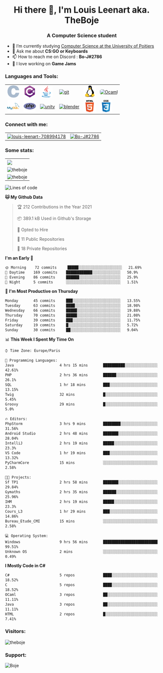 <h1 align="center">Hi there 👋, I'm Louis Leenart aka. TheBoje</h1>
<h3 align="center">A Computer Science student</h3>

- 🔭 I’m currently studying [Computer Science at the University of Poitiers](http://formations.univ-poitiers.fr/fr/index/autre-diplome-niveau-master-AM/autre-diplome-niveau-master-AM/cmi-informatique-JD2XQGVY.html)
- 💬 Ask me about **CS:GO or Keyboards** <!-- TODO Ajouter un svg d'ergodox -->
- 📫 How to reach me on Discord : **Bo-J#2786**
- 🎯 I love working on **Game Jams**

<h3 align="left">Languages and Tools:</h3>
<p align="center"> 
  <table align="center">
    <tr>
      <td><a href="https://www.cprogramming.com/" target="_blank"> <img src="https://raw.githubusercontent.com/devicons/devicon/master/icons/c/c-original.svg" alt="c" width="40" height="40"/> </a> 
      <td><a href="https://www.w3schools.com/cs/" target="_blank"> <img src="https://raw.githubusercontent.com/devicons/devicon/master/icons/csharp/csharp-original.svg" alt="csharp" width="40" height="40"/> </a> 
      <td><a href="https://www.java.com" target="_blank"> <img src="https://raw.githubusercontent.com/devicons/devicon/master/icons/java/java-original.svg" alt="java" width="40" height="40"/> </a> 
      <td><a href="https://git-scm.com/" target="_blank"> <img src="https://www.vectorlogo.zone/logos/git-scm/git-scm-icon.svg" alt="git" width="40" height="40"/> </a>
      <td><a href="https://www.linux.org/" target="_blank"> <img src="https://raw.githubusercontent.com/devicons/devicon/master/icons/linux/linux-original.svg" alt="linux" width="40" height="40"/> </a> 
      <td><a href="" target="_blank"> <img src="https://ocaml.org/img/OCaml_Sticker.svg" alt="Ocaml" width="40" height="40" style="border-radius: 5px;"/> </a>
    <tr>
      <td><a href="https://www.mysql.com/" target="_blank"> <img src="https://raw.githubusercontent.com/devicons/devicon/master/icons/mysql/mysql-original-wordmark.svg" alt="mysql" width="40" height="40"/> </a>
      <td><a href="https://www.php.net" target="_blank"> <img src="https://raw.githubusercontent.com/devicons/devicon/master/icons/php/php-original.svg" alt="php" width="40" height="40"/> </a>
      <td><a href="https://unity.com/" target="_blank"> <img src="https://www.vectorlogo.zone/logos/unity3d/unity3d-icon.svg" alt="unity" width="40" height="40"/> </a>
      <td><a href="https://www.blender.org/" target="_blank"> <img src="https://download.blender.org/branding/community/blender_community_badge_white.svg" alt="blender" width="40" height="40"/> </a> 
      <td><a href="https://www.w3.org/html/" target="_blank"> <img src="https://raw.githubusercontent.com/devicons/devicon/master/icons/html5/html5-original-wordmark.svg" alt="html5" width="40" height="40"/> </a>
      <td><a href="https://www.w3schools.com/css/" target="_blank"> <img src="https://raw.githubusercontent.com/devicons/devicon/master/icons/css3/css3-original-wordmark.svg" alt="css3" width="40" height="40"/> </a>  
  </table>
  
</p>

<h3 align="left">Connect with me:</h3>
<p align="left">
  <table align="center">
    <tr>
      <td><a href="https://linkedin.com/in/louis-leenart-708994178" target="blank"><img align="center" src="https://cdn.jsdelivr.net/npm/simple-icons@3.0.1/icons/linkedin.svg" alt="louis-leenart-708994178" height="40" width="40"/></a>
      <td><a href="https://discord.gg/Bo-J#2786" target="blank"><img align="center" src="https://cdn.jsdelivr.net/npm/simple-icons@3.0.1/icons/discord.svg" alt="Bo-J#2786" height="40" width="40"/></a> 
  </table>
</p>

<h3 align="left">Some stats:</h3>
<p align="center">
  <table align="center">
    <tr><td><img align="center" src="https://github-readme-stats.vercel.app/api?username=TheBoje&show_icons=true&theme=dark&count_private=true" />
    <tr><td><img align="center" src="https://github-readme-streak-stats.herokuapp.com/?user=theboje&theme=dark&count_private=true&" alt="theboje" />
    <tr><td><img align="center" src="https://github-readme-stats.vercel.app/api/wakatime?username=Bo_J&theme=dark" alt="theboje" />
  </table>
</p>

<!--START_SECTION:waka-->
![Lines of code](https://img.shields.io/badge/From%20Hello%20World%20I%27ve%20Written-613005%20lines%20of%20code-blue)

**🐱 My Github Data** 

> 🏆 212 Contributions in the Year 2021
 > 
> 📦 389.1 kB Used in Github's Storage 
 > 
> 💼 Opted to Hire
 > 
> 📜 11 Public Repositories 
 > 
> 🔑 18 Private Repositories  
 > 
**I'm an Early 🐤** 

```text
🌞 Morning    72 commits     █████░░░░░░░░░░░░░░░░░░░░   21.69% 
🌆 Daytime    169 commits    ████████████░░░░░░░░░░░░░   50.9% 
🌃 Evening    86 commits     ██████░░░░░░░░░░░░░░░░░░░   25.9% 
🌙 Night      5 commits      ░░░░░░░░░░░░░░░░░░░░░░░░░   1.51%

```
📅 **I'm Most Productive on Thursday** 

```text
Monday       45 commits     ███░░░░░░░░░░░░░░░░░░░░░░   13.55% 
Tuesday      63 commits     ████░░░░░░░░░░░░░░░░░░░░░   18.98% 
Wednesday    66 commits     █████░░░░░░░░░░░░░░░░░░░░   19.88% 
Thursday     70 commits     █████░░░░░░░░░░░░░░░░░░░░   21.08% 
Friday       39 commits     ███░░░░░░░░░░░░░░░░░░░░░░   11.75% 
Saturday     19 commits     █░░░░░░░░░░░░░░░░░░░░░░░░   5.72% 
Sunday       30 commits     ██░░░░░░░░░░░░░░░░░░░░░░░   9.04%

```


📊 **This Week I Spent My Time On** 

```text
⌚︎ Time Zone: Europe/Paris

💬 Programming Languages: 
Java                     4 hrs 15 mins       ██████████░░░░░░░░░░░░░░░   42.61% 
PHP                      2 hrs 36 mins       ██████░░░░░░░░░░░░░░░░░░░   26.1% 
SQL                      1 hr 18 mins        ███░░░░░░░░░░░░░░░░░░░░░░   13.15% 
Twig                     32 mins             █░░░░░░░░░░░░░░░░░░░░░░░░   5.45% 
Groovy                   29 mins             █░░░░░░░░░░░░░░░░░░░░░░░░   5.0%

🔥 Editors: 
PhpStorm                 3 hrs 9 mins        ████████░░░░░░░░░░░░░░░░░   31.56% 
Android Studio           2 hrs 48 mins       ███████░░░░░░░░░░░░░░░░░░   28.04% 
IntelliJ                 2 hrs 19 mins       █████░░░░░░░░░░░░░░░░░░░░   23.3% 
VS Code                  1 hr 19 mins        ███░░░░░░░░░░░░░░░░░░░░░░   13.32% 
PyCharmCore              15 mins             ░░░░░░░░░░░░░░░░░░░░░░░░░   2.58%

🐱‍💻 Projects: 
Sf TP1                   2 hrs 58 mins       ███████░░░░░░░░░░░░░░░░░░   29.84% 
Gymaths                  2 hrs 35 mins       ██████░░░░░░░░░░░░░░░░░░░   25.96% 
IHM                      2 hrs 19 mins       █████░░░░░░░░░░░░░░░░░░░░   23.3% 
Cours_L3                 1 hr 29 mins        ███░░░░░░░░░░░░░░░░░░░░░░   14.86% 
Bureau_Etude_CMI         15 mins             ░░░░░░░░░░░░░░░░░░░░░░░░░   2.58%

💻 Operating System: 
Windows                  9 hrs 56 mins       █████████████████████████   99.51% 
Unknown OS               2 mins              ░░░░░░░░░░░░░░░░░░░░░░░░░   0.49%

```

**I Mostly Code in C#** 

```text
C#                       5 repos             ████░░░░░░░░░░░░░░░░░░░░░   18.52% 
C                        5 repos             ████░░░░░░░░░░░░░░░░░░░░░   18.52% 
OCaml                    3 repos             ██░░░░░░░░░░░░░░░░░░░░░░░   11.11% 
Java                     3 repos             ██░░░░░░░░░░░░░░░░░░░░░░░   11.11% 
HTML                     2 repos             █░░░░░░░░░░░░░░░░░░░░░░░░   7.41%

```



<!--END_SECTION:waka-->

<h3 align="left">Visitors:</h3>
<p><img align="center" src="https://visitor-badge.glitch.me/badge?page_id=TheBoje" alt="theboje" /></p>

<h3 align="left">Support:</h3>
<p><a href="https://www.buymeacoffee.com/Boje"> <img align="left" src="https://cdn.buymeacoffee.com/buttons/v2/default-yellow.png" height="50" width="210" alt="Boje" /></a></p>